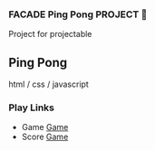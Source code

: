 ### FACADE Ping Pong PROJECT 👋
Project for projectable 

## Ping Pong
html / css / javascript

### Play Links
- Game [Game](public/index.html)
- Score [Game](public/score.html)





